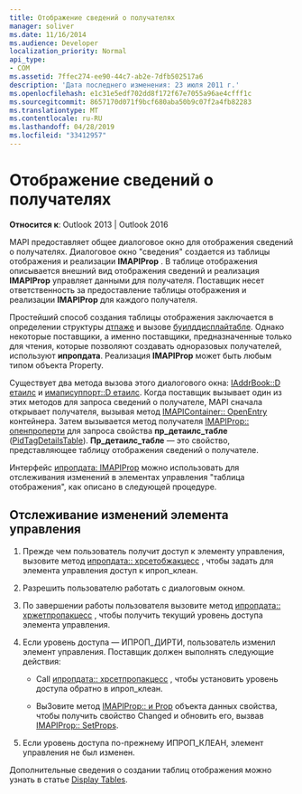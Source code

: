 ```yaml
---
title: Отображение сведений о получателях
manager: soliver
ms.date: 11/16/2014
ms.audience: Developer
localization_priority: Normal
api_type:
- COM
ms.assetid: 7ffec274-ee90-44c7-ab2e-7dfb502517a6
description: 'Дата последнего изменения: 23 июля 2011 г.'
ms.openlocfilehash: e1c31e5edf702dd8f172f67e7055a96ae4cfff1c
ms.sourcegitcommit: 8657170d071f9bcf680aba50b9c07f2a4fb82283
ms.translationtype: MT
ms.contentlocale: ru-RU
ms.lasthandoff: 04/28/2019
ms.locfileid: "33412957"
---
```

# <a name="displaying-recipient-information"></a>Отображение сведений о получателях

**Относится к**: Outlook 2013 | Outlook 2016 
  
MAPI предоставляет общее диалоговое окно для отображения сведений о получателях. Диалоговое окно "сведения" создается из таблицы отображения и реализации **IMAPIProp** . В таблице отображения описывается внешний вид отображения сведений и реализация **IMAPIProp** управляет данными для получателя. Поставщик несет ответственность за предоставление таблицы отображения и реализации **IMAPIProp** для каждого получателя. 
  
Простейший способ создания таблицы отображения заключается в определении структуры [дтпаже](dtpage.md) и вызове [буилддисплайтабле](builddisplaytable.md). Однако некоторые поставщики, а именно поставщики, предназначенные только для чтения, которые позволяют создавать одноразовых получателей, используют **ипропдата**. Реализация **IMAPIProp** может быть любым типом объекта Property. 
  
Существует два метода вызова этого диалогового окна: [IAddrBook::D етаилс](iaddrbook-details.md) и [имаписуппорт::D етаилс](imapisupport-details.md). Когда поставщик вызывает один из этих методов для запроса сведений о получателе, MAPI сначала открывает получателя, вызывая метод [IMAPIContainer:: OpenEntry](imapicontainer-openentry.md) контейнера. Затем вызывается метод получателя [IMAPIProp:: опенпроперти](imapiprop-openproperty.md) для запроса свойства **пр_детаилс_табле** ([PidTagDetailsTable](pidtagdetailstable-canonical-property.md)). **Пр_детаилс_табле** — это свойство, представляющее таблицу отображения сведений о получателе. 
  
Интерфейс [ипропдата: IMAPIProp](ipropdataimapiprop.md) можно использовать для отслеживания изменений в элементах управления "таблица отображения", как описано в следующей процедуре. 
  
## <a name="monitor-changes-to-a-control"></a>Отслеживание изменений элемента управления
  
1. Прежде чем пользователь получит доступ к элементу управления, вызовите метод [ипропдата:: хрсетобжакцесс](ipropdata-hrsetobjaccess.md) , чтобы задать для элемента управления доступ к ипроп_клеан. 
    
2. Разрешить пользователю работать с диалоговым окном. 
    
3. По завершении работы пользователя вызовите метод [ипропдата:: хржетпропакцесс](ipropdata-hrgetpropaccess.md) , чтобы получить текущий уровень доступа элемента управления. 
    
4. Если уровень доступа — ИПРОП_ДИРТИ, пользователь изменил элемент управления. Поставщик должен выполнять следующие действия:
    
   - Call [ипропдата:: хрсетпропакцесс](ipropdata-hrsetpropaccess.md) , чтобы установить уровень доступа обратно в ипроп_клеан. 
    
   - ВыЗовите метод [IMAPIProp:: и Prop](imapiprop-getprops.md) объекта данных свойства, чтобы получить свойство Changed и обновить его, вызвав [IMAPIProp:: SetProps](imapiprop-setprops.md).
    
5. Если уровень доступа по-прежнему ИПРОП_КЛЕАН, элемент управления не был изменен. 
    
Дополнительные сведения о создании таблиц отображения можно узнать в статье [Display Tables](display-tables.md).
  

